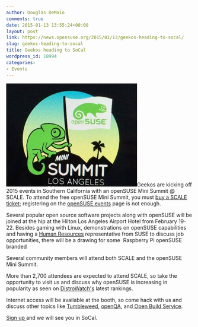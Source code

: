 ```yaml
---
author: Douglas DeMaio
comments: true
date: 2015-01-13 13:55:24+00:00
layout: post
link: https://news.opensuse.org/2015/01/13/geekos-heading-to-socal/
slug: geekos-heading-to-socal
title: Geekos heading to SoCal
wordpress_id: 18994
categories:
- Events
---
```


[![IMG_20150103_152215](/wp-content/uploads/2015/01/IMG_20150103_152215.png)](/wp-content/uploads/2015/01/IMG_20150103_152215.png)Geekos are kicking off 2015 events in Southern California with an openSUSE Mini Summit @ SCALE. To attend the free openSUSE Mini Summit, you must [buy a SCALE ticket](https://reg.socallinuxexpo.org/reg6/); registering on the [openSUSE events](http://events.opensuse.org/) page is not enough.

Several popular open source software projects along with openSUSE will be joined at the hip at the Hilton Los Angeles Airport Hotel from February 19-22. Besides gaming with Linux, demonstrations on openSUSE capabilities and having a [Human Resources](https://www.suse.com/company/careers/) representative from SUSE to discuss job opportunities, there will be a drawing for some  Raspberry Pi openSUSE branded

<!-- more -->Several community members will attend both SCALE and the openSUSE Mini Summit.

More than 2,700 attendees are expected to attend SCALE, so take the opportunity to visit us and discuss why openSUSE is increasing in popularity as seen on [DistroWatch](http://distrowatch.com/)['s](http://distrowatch.com/) latest rankings.

Internet access will be available at the booth, so come hack with us and discuss other topics like [Tumbleweed](https://en.opensuse.org/Portal:Tumbleweed), [openQA](https://openqa.opensuse.org/), and[ Open Build Service](http://openbuildservice.org/).

[Sign up ](https://events.opensuse.org)and we will see you in SoCal.
